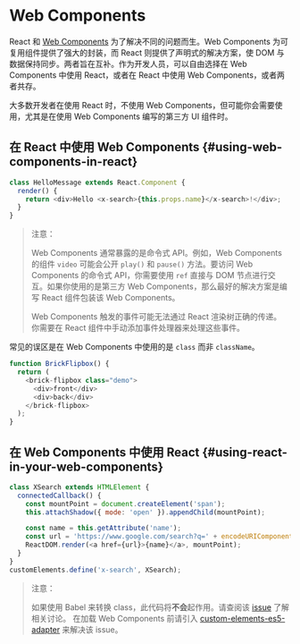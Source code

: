 #	Web Components

React 和 [Web Components](https://developer.mozilla.org/en-US/docs/Web/Web_Components) 为了解决不同的问题而生。Web Components 为可复用组件提供了强大的封装，而 React 则提供了声明式的解决方案，使 DOM 与数据保持同步。两者旨在互补。作为开发人员，可以自由选择在 Web Components 中使用 React，或者在 React 中使用 Web Components，或者两者共存。

大多数开发者在使用 React 时，不使用 Web Components，但可能你会需要使用，尤其是在使用 Web Components 编写的第三方 UI 组件时。

## 在 React 中使用 Web Components {#using-web-components-in-react}

```javascript
class HelloMessage extends React.Component {
  render() {
    return <div>Hello <x-search>{this.props.name}</x-search>!</div>;
  }
}
```

> 注意：
>
> Web Components 通常暴露的是命令式 API。例如，Web Components 的组件 `video` 可能会公开 `play()` 和 `pause()` 方法。要访问 Web Components 的命令式 API，你需要使用 `ref` 直接与 DOM 节点进行交互。如果你使用的是第三方 Web Components，那么最好的解决方案是编写 React 组件包装该 Web Components。
>
> Web Components 触发的事件可能无法通过 React 渲染树正确的传递。
> 你需要在 React 组件中手动添加事件处理器来处理这些事件。

常见的误区是在 Web Components 中使用的是 `class` 而非 `className`。

```javascript
function BrickFlipbox() {
  return (
    <brick-flipbox class="demo">
      <div>front</div>
      <div>back</div>
    </brick-flipbox>
  );
}
```

## 在 Web Components 中使用 React  {#using-react-in-your-web-components}

```javascript
class XSearch extends HTMLElement {
  connectedCallback() {
    const mountPoint = document.createElement('span');
    this.attachShadow({ mode: 'open' }).appendChild(mountPoint);

    const name = this.getAttribute('name');
    const url = 'https://www.google.com/search?q=' + encodeURIComponent(name);
    ReactDOM.render(<a href={url}>{name}</a>, mountPoint);
  }
}
customElements.define('x-search', XSearch);
```

> 注意：
>
> 如果使用 Babel 来转换 class，此代码将**不会**起作用。请查阅该 [issue](https://github.com/w3c/webcomponents/issues/587) 了解相关讨论。
> 在加载 Web Components 前请引入 [custom-elements-es5-adapter](https://github.com/webcomponents/polyfills/tree/master/packages/webcomponentsjs#custom-elements-es5-adapterjs) 来解决该 issue。
